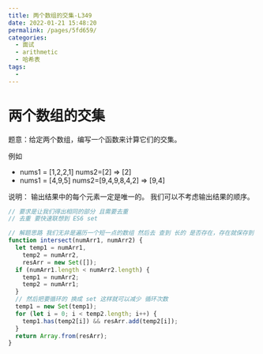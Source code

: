 ```yaml
---
title: 两个数组的交集-L349
date: 2022-01-21 15:48:20
permalink: /pages/5fd659/
categories:
  - 面试
  - arithmetic
  - 哈希表
tags:
  - 
---
```


# 两个数组的交集

题意：给定两个数组，编写一个函数来计算它们的交集。

例如 
- nums1 = [1,2,2,1] nums2=[2]  => [2]
- nums1 = [4,9,5] nums2=[9,4,9,8,4,2]  => [9,4]

说明： 输出结果中的每个元素一定是唯一的。 我们可以不考虑输出结果的顺序。

<!-- more -->

```js
// 要求是让我们得出相同的部分 且需要去重
// 去重 要快速联想到 ES6 set

// 解题思路 我们无非是遍历一个短一点的数组 然后去 查到 长的 是否存在，存在就保存到 resArr 里面
function intersect(numArr1, numArr2) {
  let temp1 = numArr1,
    temp2 = numArr2,
    resArr = new Set([]);
  if (numArr1.length < numArr2.length) {
    temp1 = numArr2;
    temp2 = numArr1;
  }
  // 然后把要循环的 换成 set 这样就可以减少 循环次数
  temp1 = new Set(temp1);
  for (let i = 0; i < temp2.length; i++) {
    temp1.has(temp2[i]) && resArr.add(temp2[i]);
  }
  return Array.from(resArr);
}
```